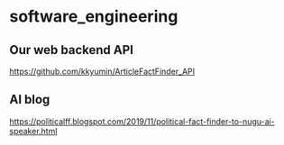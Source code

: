 # software_engineering

## Our web backend API
 https://github.com/kkyumin/ArticleFactFinder_API

## AI blog
 https://politicalff.blogspot.com/2019/11/political-fact-finder-to-nugu-ai-speaker.html
